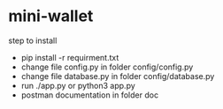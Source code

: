 # mini-wallet

step to install
- pip install -r requirment.txt
- change file config.py in folder config/config.py
- change file database.py in folder config/database.py
- run ./app.py or python3 app.py
- postman documentation in folder doc
